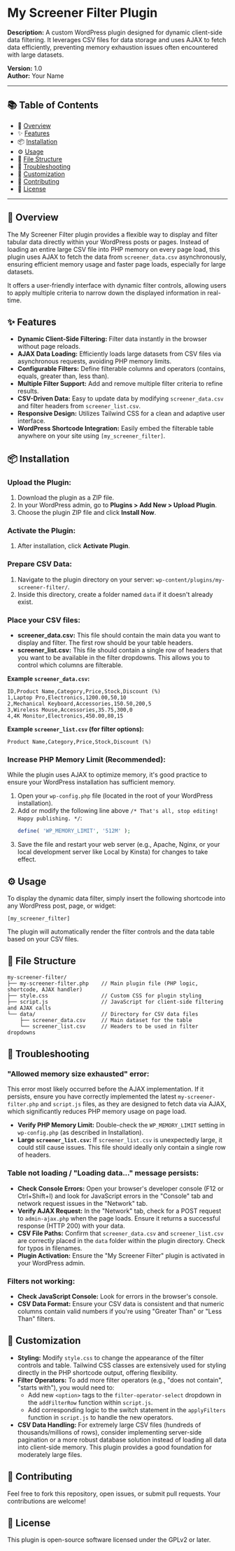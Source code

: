 # My Screener Filter Plugin

**Description:** A custom WordPress plugin designed for dynamic client-side data filtering. It leverages CSV files for data storage and uses AJAX to fetch data efficiently, preventing memory exhaustion issues often encountered with large datasets.

**Version:** 1.0  
**Author:** Your Name

---

## 📚 Table of Contents
- 🚀 [Overview](#overview)
- ✨ [Features](#features)
- 📦 [Installation](#installation)
- ⚙️ [Usage](#usage)
- 📁 [File Structure](#file-structure)
- 🐛 [Troubleshooting](#troubleshooting)
- 📝 [Customization](#customization)
- 🤝 [Contributing](#contributing)
- 📄 [License](#license)

---

## 🚀 Overview
The My Screener Filter plugin provides a flexible way to display and filter tabular data directly within your WordPress posts or pages. Instead of loading an entire large CSV file into PHP memory on every page load, this plugin uses AJAX to fetch the data from `screener_data.csv` asynchronously, ensuring efficient memory usage and faster page loads, especially for large datasets.

It offers a user-friendly interface with dynamic filter controls, allowing users to apply multiple criteria to narrow down the displayed information in real-time.

## ✨ Features
- **Dynamic Client-Side Filtering:** Filter data instantly in the browser without page reloads.
- **AJAX Data Loading:** Efficiently loads large datasets from CSV files via asynchronous requests, avoiding PHP memory limits.
- **Configurable Filters:** Define filterable columns and operators (contains, equals, greater than, less than).
- **Multiple Filter Support:** Add and remove multiple filter criteria to refine results.
- **CSV-Driven Data:** Easy to update data by modifying `screener_data.csv` and filter headers from `screener_list.csv`.
- **Responsive Design:** Utilizes Tailwind CSS for a clean and adaptive user interface.
- **WordPress Shortcode Integration:** Easily embed the filterable table anywhere on your site using `[my_screener_filter]`.

## 📦 Installation
### Upload the Plugin:
1. Download the plugin as a ZIP file.
2. In your WordPress admin, go to **Plugins > Add New > Upload Plugin**.
3. Choose the plugin ZIP file and click **Install Now**.

### Activate the Plugin:
1. After installation, click **Activate Plugin**.

### Prepare CSV Data:
1. Navigate to the plugin directory on your server: `wp-content/plugins/my-screener-filter/`.
2. Inside this directory, create a folder named `data` if it doesn't already exist.

### Place your CSV files:
- **screener_data.csv:** This file should contain the main data you want to display and filter. The first row should be your table headers.
- **screener_list.csv:** This file should contain a single row of headers that you want to be available in the filter dropdowns. This allows you to control which columns are filterable.

**Example `screener_data.csv`:**
```
ID,Product Name,Category,Price,Stock,Discount (%)
1,Laptop Pro,Electronics,1200.00,50,10
2,Mechanical Keyboard,Accessories,150.50,200,5
3,Wireless Mouse,Accessories,35.75,300,0
4,4K Monitor,Electronics,450.00,80,15
```

**Example `screener_list.csv` (for filter options):**
```
Product Name,Category,Price,Stock,Discount (%)
```

### Increase PHP Memory Limit (Recommended):
While the plugin uses AJAX to optimize memory, it's good practice to ensure your WordPress installation has sufficient memory.

1. Open your `wp-config.php` file (located in the root of your WordPress installation).
2. Add or modify the following line above `/* That's all, stop editing! Happy publishing. */`:
   ```php
   define( 'WP_MEMORY_LIMIT', '512M' );
   ```
3. Save the file and restart your web server (e.g., Apache, Nginx, or your local development server like Local by Kinsta) for changes to take effect.

## ⚙️ Usage
To display the dynamic data filter, simply insert the following shortcode into any WordPress post, page, or widget:

```
[my_screener_filter]
```

The plugin will automatically render the filter controls and the data table based on your CSV files.

## 📁 File Structure
```
my-screener-filter/
├── my-screener-filter.php    // Main plugin file (PHP logic, shortcode, AJAX handler)
├── style.css                 // Custom CSS for plugin styling
├── script.js                 // JavaScript for client-side filtering and AJAX calls
└── data/                     // Directory for CSV data files
    ├── screener_data.csv     // Main dataset for the table
    └── screener_list.csv     // Headers to be used in filter dropdowns
```

## 🐛 Troubleshooting
### "Allowed memory size exhausted" error:
This error most likely occurred before the AJAX implementation. If it persists, ensure you have correctly implemented the latest `my-screener-filter.php` and `script.js` files, as they are designed to fetch data via AJAX, which significantly reduces PHP memory usage on page load.

- **Verify PHP Memory Limit:** Double-check the `WP_MEMORY_LIMIT` setting in `wp-config.php` (as described in Installation).
- **Large `screener_list.csv`:** If `screener_list.csv` is unexpectedly large, it could still cause issues. This file should ideally only contain a single row of headers.

### Table not loading / "Loading data..." message persists:
- **Check Console Errors:** Open your browser's developer console (F12 or Ctrl+Shift+I) and look for JavaScript errors in the "Console" tab and network request issues in the "Network" tab.
- **Verify AJAX Request:** In the "Network" tab, check for a POST request to `admin-ajax.php` when the page loads. Ensure it returns a successful response (HTTP 200) with your data.
- **CSV File Paths:** Confirm that `screener_data.csv` and `screener_list.csv` are correctly placed in the `data` folder within the plugin directory. Check for typos in filenames.
- **Plugin Activation:** Ensure the "My Screener Filter" plugin is activated in your WordPress admin.

### Filters not working:
- **Check JavaScript Console:** Look for errors in the browser's console.
- **CSV Data Format:** Ensure your CSV data is consistent and that numeric columns contain valid numbers if you're using "Greater Than" or "Less Than" filters.

## 📝 Customization
- **Styling:** Modify `style.css` to change the appearance of the filter controls and table. Tailwind CSS classes are extensively used for styling directly in the PHP shortcode output, offering flexibility.
- **Filter Operators:** To add more filter operators (e.g., "does not contain", "starts with"), you would need to:
  - Add new `<option>` tags to the `filter-operator-select` dropdown in the `addFilterRow` function within `script.js`.
  - Add corresponding logic to the switch statement in the `applyFilters` function in `script.js` to handle the new operators.
- **CSV Data Handling:** For extremely large CSV files (hundreds of thousands/millions of rows), consider implementing server-side pagination or a more robust database solution instead of loading all data into client-side memory. This plugin provides a good foundation for moderately large files.

## 🤝 Contributing
Feel free to fork this repository, open issues, or submit pull requests. Your contributions are welcome!

## 📄 License
This plugin is open-source software licensed under the GPLv2 or later.
